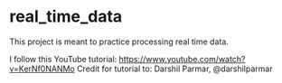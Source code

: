 # real_time_data
This project is meant to practice processing real time data.

I follow this YouTube tutorial: https://www.youtube.com/watch?v=KerNf0NANMo
Credit for tutorial to: 
Darshil Parmar, @darshilparmar
